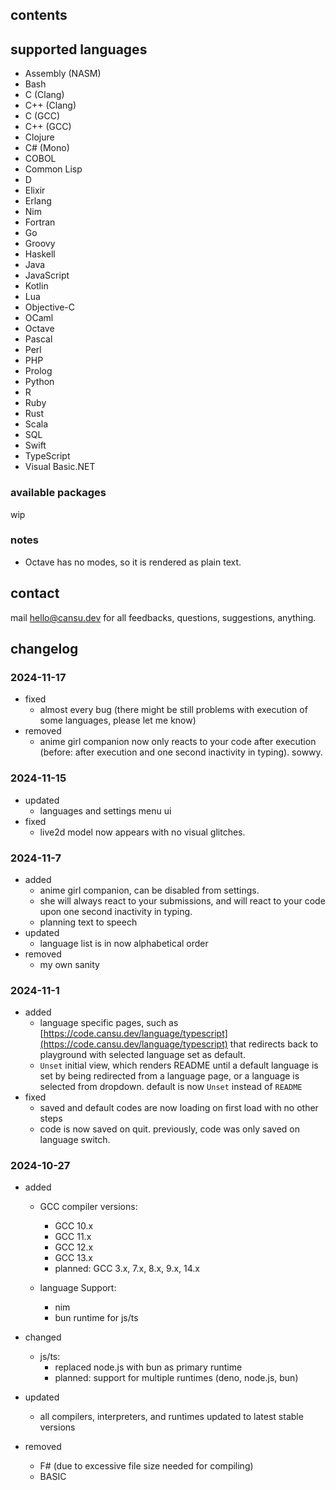 ## contents

## supported languages

- Assembly (NASM)
- Bash
- C (Clang)
- C++ (Clang)
- C (GCC)
- C++ (GCC)
- Clojure
- C# (Mono)
- COBOL
- Common Lisp
- D
- Elixir
- Erlang
- Nim
- Fortran
- Go
- Groovy
- Haskell
- Java
- JavaScript
- Kotlin
- Lua
- Objective-C
- OCaml
- Octave
- Pascal
- Perl
- PHP
- Prolog
- Python
- R
- Ruby
- Rust
- Scala
- SQL
- Swift
- TypeScript
- Visual Basic.NET

### available packages

wip

### notes

- Octave has no modes, so it is rendered as plain text.

## contact
mail [hello@cansu.dev](mailto:hello@cansu.dev) for all feedbacks, questions, suggestions, anything.

## changelog
### 2024-11-17
- fixed
  - almost every bug (there might be still problems with execution of some languages, please let me know)
- removed
  - anime girl companion now only reacts to your code after execution (before: after execution and one second inactivity in typing). sowwy.
### 2024-11-15
- updated
  - languages and settings menu ui
- fixed
  - live2d model now appears with no visual glitches. 
### 2024-11-7
- added
  - anime girl companion, can be disabled from settings.
  - she will always react to your submissions, and will react to your code upon one second inactivity in typing.
  - planning text to speech
- updated
  - language list is in now alphabetical order
- removed
  - my own sanity
### 2024-11-1
- added
  - language specific pages, such as [https://code.cansu.dev/language/typescript](https://code.cansu.dev/language/typescript) that redirects back to playground with selected language set as default.
  - `Unset` initial view, which renders README until a default language is set by being redirected from a language page, or a language is selected from dropdown. default is now `Unset` instead of `README`
- fixed
  - saved and default codes are now loading on first load with no other steps
  - code is now saved on quit. previously, code was only saved on language switch.
### 2024-10-27
- added
  - GCC compiler versions:
    - GCC 10.x
    - GCC 11.x
    - GCC 12.x
    - GCC 13.x
    - planned: GCC 3.x, 7.x, 8.x, 9.x, 14.x

  - language Support:
    - nim
    - bun runtime for js/ts

- changed
  - js/ts:
    - replaced node.js with bun as primary runtime
    - planned: support for multiple runtimes (deno, node.js, bun)
  
- updated
  - all compilers, interpreters, and runtimes updated to latest stable versions

- removed
  - F# (due to excessive file size needed for compiling)
  - BASIC

